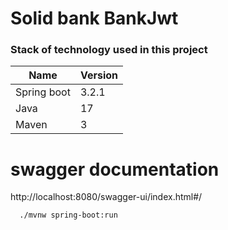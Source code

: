 # Solid bank BankJwt

### Stack of technology used in this project

| Name          | Version |
|---------------|---------|
| Spring boot   | 3.2.1   |
| Java          | 17      |
| Maven         | 3       |

# swagger documentation 
http://localhost:8080/swagger-ui/index.html#/

```run program
  ./mvnw spring-boot:run
```

